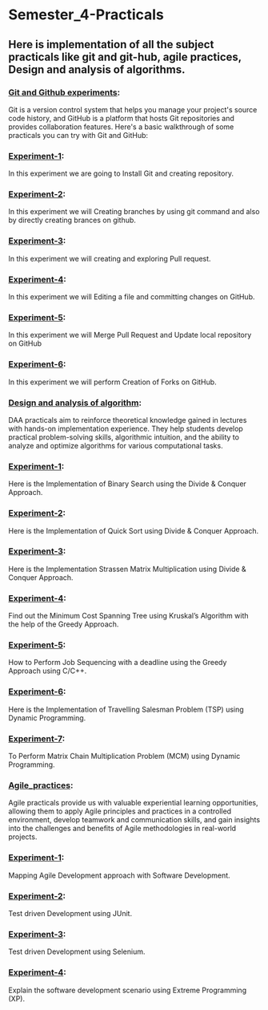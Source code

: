 # Semester_4-Practicals
## Here is implementation of all the subject practicals like git and git-hub, agile practices, Design and analysis of algorithms.

### [Git and Github experiments](https://github.com/22bdo10074/Semester_4-Practicals/tree/Git-and-git-hub-practical):
Git is a version control system that helps you manage your project's source code history, and 
GitHub is a platform that hosts Git repositories and provides collaboration features. 
Here's a basic walkthrough of some practicals you can try with Git and GitHub:

### [Experiment-1](https://github.com/22bdo10074/Semester_4-Practicals/blob/Git-and-git-hub-practical/EXP1-GIT/README.md):
In this experiment we are going to Install Git and creating repository.
### [Experiment-2](https://github.com/22bdo10074/Semester_4-Practicals/blob/Git-and-git-hub-practical/Worksheet-1.2/Worksheet-1.2%20git.docx):
In this experiment we will Creating branches by using git command and also by directly creating brances on github.
### [Experiment-3](https://github.com/22bdo10074/Semester_4-Practicals/blob/Git-and-git-hub-practical/worksheet-1.3/Worksheet_-_1.3%20git.docx):
In this experiment we will creating and exploring Pull request.
### [Experiment-4](https://github.com/22bdo10074/Semester_4-Practicals/blob/Git-and-git-hub-practical/Worksheet-2.1/Worksheet%20-%202.1.docx):
In this experiment we will Editing a file and committing changes on GitHub.
### [Experiment-5](https://github.com/22bdo10074/Semester_4-Practicals/blob/Git-and-git-hub-practical/Worksheet-2.2/worksheet-2.2%20git.docx):
In this experiment we will Merge Pull Request and Update local repository on GitHub
### [Experiment-6](https://github.com/22bdo10074/Semester_4-Practicals/blob/Git-and-git-hub-practical/Worksheet-2.3/worksheet-6%20git.docx):
In this experiment we will perform Creation of Forks on GitHub.




### [Design and analysis of algorithm](https://github.com/22bdo10074/Semester_4-Practicals/tree/Design-and-Analysis-of-Algorithm):
DAA practicals aim to reinforce theoretical knowledge gained in lectures with hands-on implementation experience. 
They help students develop practical problem-solving skills, algorithmic intuition, and 
the ability to analyze and optimize algorithms for various computational tasks.

### [Experiment-1](https://github.com/22bdo10074/Semester_4-Practicals/blob/Design-and-Analysis-of-Algorithm/exp-1%20DAA.docx):
Here is the Implementation of Binary Search using the Divide & Conquer Approach.
### [Experiment-2](https://github.com/22bdo10074/Semester_4-Practicals/blob/Design-and-Analysis-of-Algorithm/Experiment%20No%202.docx):
Here is the Implementation of Quick Sort using Divide & Conquer Approach.
### [Experiment-3](https://github.com/22bdo10074/Semester_4-Practicals/blob/Design-and-Analysis-of-Algorithm/experiment%203%20solution.docx):
Here is the Implementation Strassen Matrix Multiplication using Divide & Conquer Approach.
### [Experiment-4](https://github.com/22bdo10074/Semester_4-Practicals/blob/Design-and-Analysis-of-Algorithm/Experiment%204%20DAA.docx):
Find out the Minimum Cost Spanning Tree using Kruskal’s Algorithm with the help of the Greedy Approach.
### [Experiment-5](https://github.com/22bdo10074/Semester_4-Practicals/blob/Design-and-Analysis-of-Algorithm/Experiment%205%20DAA.docx):
How to Perform Job Sequencing with a deadline using the Greedy Approach using C/C++.
### [Experiment-6](https://github.com/22bdo10074/Semester_4-Practicals/blob/Design-and-Analysis-of-Algorithm/Experiment%206%20DAA.pdf):
Here is the Implementation of Travelling Salesman Problem (TSP) using Dynamic Programming.
### [Experiment-7](https://github.com/22bdo10074/Semester_4-Practicals/blob/Design-and-Analysis-of-Algorithm/Experiment%207%20DAA.pdf):
To Perform Matrix Chain Multiplication Problem (MCM) using Dynamic Programming.



 

### [Agile_practices](https://github.com/22bdo10074/Semester_4-Practicals/tree/Agile_practices):
Agile practicals provide us with valuable experiential learning opportunities, allowing them to apply Agile principles and practices in a controlled environment, develop teamwork and communication skills, 
and gain insights into the challenges and benefits of Agile methodologies in real-world projects.


### [Experiment-1](https://github.com/22bdo10074/Semester_4-Practicals/blob/Agile_practices/Agile%20exp-1.docx):
Mapping Agile Development approach with Software Development.
### [Experiment-2](https://github.com/22bdo10074/Semester_4-Practicals/blob/Agile_practices/Experiment%202%20agile.docx):
Test driven Development using JUnit.
### [Experiment-3](https://github.com/22bdo10074/Semester_4-Practicals/blob/Agile_practices/Experiment%203%20Agile.docx):
Test driven Development using Selenium.
### [Experiment-4](https://github.com/22bdo10074/Semester_4-Practicals/blob/Agile_practices/Experiment%204%20Agile.docx):
Explain the software development scenario using Extreme Programming (XP).






